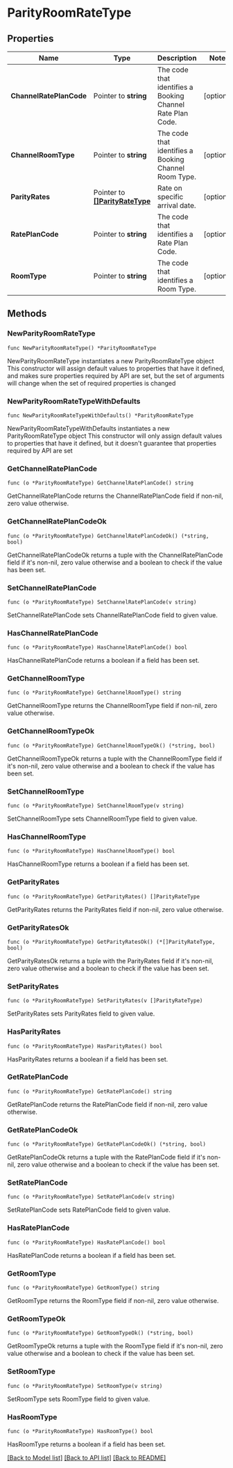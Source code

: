 # ParityRoomRateType

## Properties

Name | Type | Description | Notes
------------ | ------------- | ------------- | -------------
**ChannelRatePlanCode** | Pointer to **string** | The code that identifies a Booking Channel Rate Plan Code. | [optional] 
**ChannelRoomType** | Pointer to **string** | The code that identifies a Booking Channel Room Type. | [optional] 
**ParityRates** | Pointer to [**[]ParityRateType**](ParityRateType.md) | Rate on specific arrival date. | [optional] 
**RatePlanCode** | Pointer to **string** | The code that identifies a Rate Plan Code. | [optional] 
**RoomType** | Pointer to **string** | The code that identifies a Room Type. | [optional] 

## Methods

### NewParityRoomRateType

`func NewParityRoomRateType() *ParityRoomRateType`

NewParityRoomRateType instantiates a new ParityRoomRateType object
This constructor will assign default values to properties that have it defined,
and makes sure properties required by API are set, but the set of arguments
will change when the set of required properties is changed

### NewParityRoomRateTypeWithDefaults

`func NewParityRoomRateTypeWithDefaults() *ParityRoomRateType`

NewParityRoomRateTypeWithDefaults instantiates a new ParityRoomRateType object
This constructor will only assign default values to properties that have it defined,
but it doesn't guarantee that properties required by API are set

### GetChannelRatePlanCode

`func (o *ParityRoomRateType) GetChannelRatePlanCode() string`

GetChannelRatePlanCode returns the ChannelRatePlanCode field if non-nil, zero value otherwise.

### GetChannelRatePlanCodeOk

`func (o *ParityRoomRateType) GetChannelRatePlanCodeOk() (*string, bool)`

GetChannelRatePlanCodeOk returns a tuple with the ChannelRatePlanCode field if it's non-nil, zero value otherwise
and a boolean to check if the value has been set.

### SetChannelRatePlanCode

`func (o *ParityRoomRateType) SetChannelRatePlanCode(v string)`

SetChannelRatePlanCode sets ChannelRatePlanCode field to given value.

### HasChannelRatePlanCode

`func (o *ParityRoomRateType) HasChannelRatePlanCode() bool`

HasChannelRatePlanCode returns a boolean if a field has been set.

### GetChannelRoomType

`func (o *ParityRoomRateType) GetChannelRoomType() string`

GetChannelRoomType returns the ChannelRoomType field if non-nil, zero value otherwise.

### GetChannelRoomTypeOk

`func (o *ParityRoomRateType) GetChannelRoomTypeOk() (*string, bool)`

GetChannelRoomTypeOk returns a tuple with the ChannelRoomType field if it's non-nil, zero value otherwise
and a boolean to check if the value has been set.

### SetChannelRoomType

`func (o *ParityRoomRateType) SetChannelRoomType(v string)`

SetChannelRoomType sets ChannelRoomType field to given value.

### HasChannelRoomType

`func (o *ParityRoomRateType) HasChannelRoomType() bool`

HasChannelRoomType returns a boolean if a field has been set.

### GetParityRates

`func (o *ParityRoomRateType) GetParityRates() []ParityRateType`

GetParityRates returns the ParityRates field if non-nil, zero value otherwise.

### GetParityRatesOk

`func (o *ParityRoomRateType) GetParityRatesOk() (*[]ParityRateType, bool)`

GetParityRatesOk returns a tuple with the ParityRates field if it's non-nil, zero value otherwise
and a boolean to check if the value has been set.

### SetParityRates

`func (o *ParityRoomRateType) SetParityRates(v []ParityRateType)`

SetParityRates sets ParityRates field to given value.

### HasParityRates

`func (o *ParityRoomRateType) HasParityRates() bool`

HasParityRates returns a boolean if a field has been set.

### GetRatePlanCode

`func (o *ParityRoomRateType) GetRatePlanCode() string`

GetRatePlanCode returns the RatePlanCode field if non-nil, zero value otherwise.

### GetRatePlanCodeOk

`func (o *ParityRoomRateType) GetRatePlanCodeOk() (*string, bool)`

GetRatePlanCodeOk returns a tuple with the RatePlanCode field if it's non-nil, zero value otherwise
and a boolean to check if the value has been set.

### SetRatePlanCode

`func (o *ParityRoomRateType) SetRatePlanCode(v string)`

SetRatePlanCode sets RatePlanCode field to given value.

### HasRatePlanCode

`func (o *ParityRoomRateType) HasRatePlanCode() bool`

HasRatePlanCode returns a boolean if a field has been set.

### GetRoomType

`func (o *ParityRoomRateType) GetRoomType() string`

GetRoomType returns the RoomType field if non-nil, zero value otherwise.

### GetRoomTypeOk

`func (o *ParityRoomRateType) GetRoomTypeOk() (*string, bool)`

GetRoomTypeOk returns a tuple with the RoomType field if it's non-nil, zero value otherwise
and a boolean to check if the value has been set.

### SetRoomType

`func (o *ParityRoomRateType) SetRoomType(v string)`

SetRoomType sets RoomType field to given value.

### HasRoomType

`func (o *ParityRoomRateType) HasRoomType() bool`

HasRoomType returns a boolean if a field has been set.


[[Back to Model list]](../README.md#documentation-for-models) [[Back to API list]](../README.md#documentation-for-api-endpoints) [[Back to README]](../README.md)


